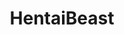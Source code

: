 ---
title: HentaiBeast
crosslinks:
- orc34
- NSFWIAMA
- Breeding
- distension
- FeralYiff
- animalromance
- consentacles
- all
- ahegao
- lfg
- FeralPokePorn
- k9storytime
- futanari
- NSFWskyrim
- GameOverGirls
---